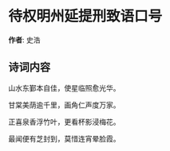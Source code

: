 # 待权明州延提刑致语口号

**作者**: 史浩

## 诗词内容

山水东鄞本自佳，使星临照愈光华。

甘棠美荫逾千里，画角仁声度万家。

正喜泉香浮竹叶，更看杯影浸梅花。

最闻便有芝封到，莫惜连宵晕脸霞。

